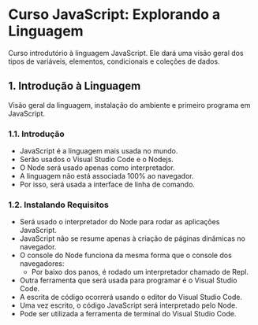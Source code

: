 # Curso JavaScript: Explorando a Linguagem

Curso introdutório à linguagem JavaScript. Ele dará uma visão geral dos tipos de variáveis, elementos, condicionais e coleções de dados.

## 1. Introdução à Linguagem

Visão geral da linguagem, instalação do ambiente e primeiro programa em JavaScript.

### 1.1. Introdução
- JavaScript é a linguagem mais usada no mundo.
- Serão usados o Visual Studio Code e o Nodejs.
- O Node será usado apenas como interpretador.
- A linguagem não está associada 100% ao navegador.
- Por isso, será usada a interface de linha de comando.

### 1.2. Instalando Requisitos
- Será usado o interpretador do Node para rodar as aplicações JavaScript.
- JavaScript não se resume apenas à criação de páginas dinâmicas no navegador.
- O console do Node funciona da mesma forma que o console dos navegadores:
	- Por baixo dos panos, é rodado um interpretador chamado de Repl.
- Outra ferramenta que será usada para programar é o Visual Studio Code.
- A escrita de código ocorrerá usando o editor do Visual Studio Code.
- Uma vez escrito, o código JavaScript será interpretado pelo Node.
- Pode ser utilizada a ferramenta de terminal do Visual Studio Code.
